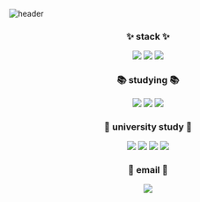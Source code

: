 ![header](https://capsule-render.vercel.app/api?type=Waving&&color=0:ffe5ec,100:ffb3c6&height=300&section=header&text=yun%20seo's%20github&fontSize=90&)

<h3 align="center">✨ stack ✨</h3>
<p align="center">
 <img src="https://img.shields.io/badge/Python-3776AB?style=flat-square&logo=Python&logoColor=white "/></a>
 <img src="https://img.shields.io/badge/Tableau-E97627?style=flat-square&logo=Tableau&logoColor=white "/></a>
 <img src="https://img.shields.io/badge/R-276DC3?style=flat-square&logo=R&logoColor=white "/></a>
</p>

<h3 align="center">📚 studying 📚</h3>
<p align="center">
<img src="https://img.shields.io/badge/JavaScript-F7DF1E?style=flat-square&logo=JavaScript&logoColor=white "/></a>
<img src="https://img.shields.io/badge/SQLite-003B57?style=flat-square&logo=SQLite&logoColor=white "/></a>
<img src="https://img.shields.io/badge/Oracle-F80000?style=flat-square&logo=Oracle&logoColor=white "/></a>
</p>

<h3 align="center">🏫 university study 🏫</h3>
<p align="center">
<img src="https://img.shields.io/badge/Android-3DDC84?style=flat-square&logo=Android&logoColor=white "/></a>
<img src="https://img.shields.io/badge/HTML-E34F26?style=flat-square&logo=HTML&logoColor=white "/></a>
<img src="https://img.shields.io/badge/CSS-1572B6?style=flat-square&logo=CSS&logoColor=white "/></a>
<img src="https://img.shields.io/badge/linux-FCC624?style=flat-square&logo=linux&logoColor=white "/></a>
</p> 
<h3 align="center">📧 email 📧</h3>
<p align="center">
<a href="url"><img src="https://img.shields.io/badge/lhyk0219 @naver.com-F7DF1E?style=flat-square&logo=email&logoColor=white&link=lhyk0219@naver.com "/></a>
</p>
